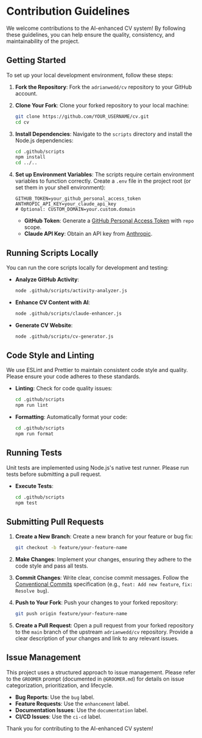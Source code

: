 # Contribution Guidelines

We welcome contributions to the AI-enhanced CV system! By following these guidelines, you can help ensure the quality, consistency, and maintainability of the project.

## Getting Started

To set up your local development environment, follow these steps:

1.  **Fork the Repository**: Fork the `adrianwedd/cv` repository to your GitHub account.
2.  **Clone Your Fork**: Clone your forked repository to your local machine:

    ```bash
    git clone https://github.com/YOUR_USERNAME/cv.git
    cd cv
    ```
3.  **Install Dependencies**: Navigate to the `scripts` directory and install the Node.js dependencies:

    ```bash
    cd .github/scripts
    npm install
    cd ../..
    ```
4.  **Set up Environment Variables**: The scripts require certain environment variables to function correctly. Create a `.env` file in the project root (or set them in your shell environment):

    ```
    GITHUB_TOKEN=your_github_personal_access_token
    ANTHROPIC_API_KEY=your_claude_api_key
    # Optional: CUSTOM_DOMAIN=your.custom.domain
    ```
    *   **GitHub Token**: Generate a [GitHub Personal Access Token](https://docs.github.com/en/authentication/keeping-your-account-and-data-secure/creating-a-personal-access-token) with `repo` scope.
    *   **Claude API Key**: Obtain an API key from [Anthropic](https://www.anthropic.com/).

## Running Scripts Locally

You can run the core scripts locally for development and testing:

*   **Analyze GitHub Activity**:

    ```bash
    node .github/scripts/activity-analyzer.js
    ```
*   **Enhance CV Content with AI**:

    ```bash
    node .github/scripts/claude-enhancer.js
    ```
*   **Generate CV Website**:

    ```bash
    node .github/scripts/cv-generator.js
    ```

## Code Style and Linting

We use ESLint and Prettier to maintain consistent code style and quality. Please ensure your code adheres to these standards.

*   **Linting**: Check for code quality issues:

    ```bash
    cd .github/scripts
    npm run lint
    ```
*   **Formatting**: Automatically format your code:

    ```bash
    cd .github/scripts
    npm run format
    ```

## Running Tests

Unit tests are implemented using Node.js's native test runner. Please run tests before submitting a pull request.

*   **Execute Tests**:

    ```bash
    cd .github/scripts
    npm test
    ```

## Submitting Pull Requests

1.  **Create a New Branch**: Create a new branch for your feature or bug fix:

    ```bash
    git checkout -b feature/your-feature-name
    ```
2.  **Make Changes**: Implement your changes, ensuring they adhere to the code style and pass all tests.
3.  **Commit Changes**: Write clear, concise commit messages. Follow the [Conventional Commits](https://www.conventionalcommits.org/en/v1.0.0/) specification (e.g., `feat: Add new feature`, `fix: Resolve bug`).
4.  **Push to Your Fork**: Push your changes to your forked repository:

    ```bash
    git push origin feature/your-feature-name
    ```
5.  **Create a Pull Request**: Open a pull request from your forked repository to the `main` branch of the upstream `adrianwedd/cv` repository. Provide a clear description of your changes and link to any relevant issues.

## Issue Management

This project uses a structured approach to issue management. Please refer to the `GROOMER` prompt (documented in `@GROOMER.md`) for details on issue categorization, prioritization, and lifecycle.

*   **Bug Reports**: Use the `bug` label.
*   **Feature Requests**: Use the `enhancement` label.
*   **Documentation Issues**: Use the `documentation` label.
*   **CI/CD Issues**: Use the `ci-cd` label.

Thank you for contributing to the AI-enhanced CV system!
